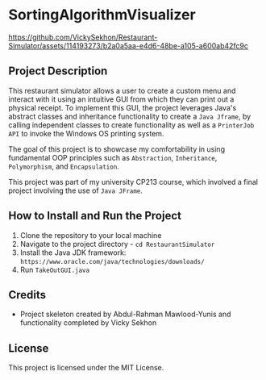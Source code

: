 # SortingAlgorithmVisualizer

https://github.com/VickySekhon/Restaurant-Simulator/assets/114193273/b2a0a5aa-e4d6-48be-a105-a600ab42fc9c

## Project Description
This restaurant simulator allows a user to create a custom menu and interact with it using an intuitive GUI from which they can print out a physical receipt. To implement this GUI, the project leverages Java's abstract classes and inheritance functionality to create a ```Java Jframe```, by calling independent classes to create functionality as well as a ```PrinterJob API``` to invoke the Windows OS printing system.

The goal of this project is to showcase my comfortability in using fundamental OOP principles such as ```Abstraction```, ```Inheritance```, ```Polymorphism```, and ```Encapsulation```.

This project was part of my university CP213 course, which involved a final project involving the use of ```Java JFrame```.

## How to Install and Run the Project

1. Clone the repository to your local machine
2. Navigate to the project directory - ```cd RestaurantSimulator```
3. Install the Java JDK framework: ```https://www.oracle.com/java/technologies/downloads/```
4. Run ```TakeOutGUI.java```

## Credits
- Project skeleton created by Abdul-Rahman Mawlood-Yunis and functionality completed by Vicky Sekhon

## License
This project is licensed under the MIT License.
